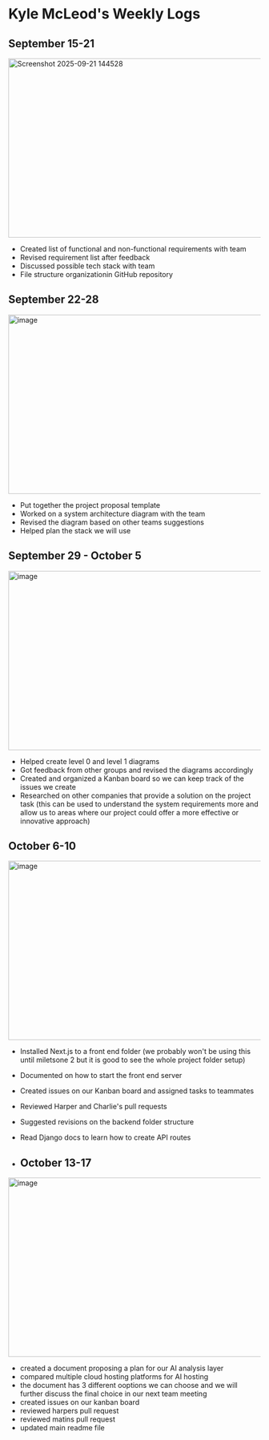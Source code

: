 # Kyle McLeod's Weekly Logs
## September 15-21
<img width="624" height="358" alt="Screenshot 2025-09-21 144528" src="https://github.com/user-attachments/assets/abef3302-eb64-4093-b540-9c8f9dc87dd8" />

- Created list of functional and non-functional requirements with team
- Revised requirement list after feedback
- Discussed possible tech stack with team
- File structure organizationin GitHub repository

## September 22-28
<img width="624" height="358" alt="image" src="https://github.com/user-attachments/assets/a6999f11-c3db-4aa2-9b07-e669e74e2122" />

- Put together the project proposal template
- Worked on a system architecture diagram with the team
- Revised the diagram based on other teams suggestions
- Helped plan the stack we will use

## September 29 - October 5
<img width="624" height="358" alt="image" src="https://github.com/user-attachments/assets/239e9fcd-13e5-4555-b5e4-a13b394b003d" />

- Helped create level 0 and level 1 diagrams
- Got feedback from other groups and revised the diagrams accordingly
- Created and organized a Kanban board so we can keep track of the issues we create
- Researched on other companies that provide a solution on the project task (this can be used to understand the system requirements more and allow us to areas where our project could offer a more effective or innovative approach)

## October 6-10
<img width="624" height="358" alt="image" src="https://github.com/user-attachments/assets/7fca0375-5f18-4cc4-b697-c69d39765a72" />

- Installed Next.js to a front end folder (we probably won't be using this until miletsone 2 but it is good to see the whole project folder setup)
- Documented on how to start the front end server
- Created issues on our Kanban board and assigned tasks to teammates
- Reviewed Harper and Charlie's pull requests
- Suggested revisions on the backend folder structure
- Read Django docs to learn how to create API routes

- ## October 13-17
<img width="624" height="358" alt="image" src="https://github.com/user-attachments/assets/023f0d28-72e4-4251-8409-b422113aea29" />

- created a document proposing a plan for our AI analysis layer
- compared multiple cloud hosting platforms for AI hosting
- the document has 3 different ooptions we can choose and we will further discuss the final choice in our next team meeting
- created issues on our kanban board
- reviewed harpers pull request
- reviewed matins pull request
- updated main readme file
